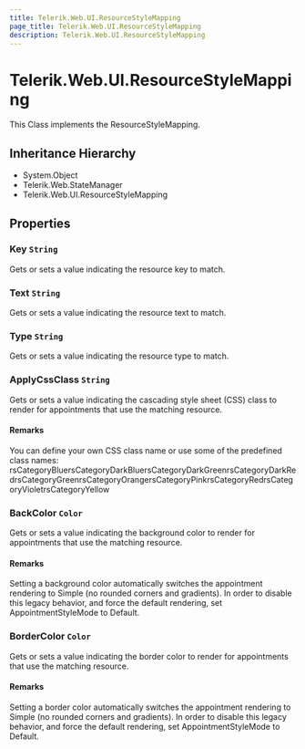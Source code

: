 ```yaml
---
title: Telerik.Web.UI.ResourceStyleMapping
page_title: Telerik.Web.UI.ResourceStyleMapping
description: Telerik.Web.UI.ResourceStyleMapping
---
```


# Telerik.Web.UI.ResourceStyleMapping

This Class implements the ResourceStyleMapping.

## Inheritance Hierarchy

* System.Object
* Telerik.Web.StateManager
* Telerik.Web.UI.ResourceStyleMapping

## Properties

###  Key `String`

Gets or sets a value indicating the resource key to match.

###  Text `String`

Gets or sets a value indicating the resource text to match.

###  Type `String`

Gets or sets a value indicating the resource type to match.

###  ApplyCssClass `String`

Gets or sets a value indicating the cascading style sheet (CSS) class
            to render for appointments that use the matching resource.

#### Remarks
You can define your own CSS class name or use some of the predefined class names:
            rsCategoryBluersCategoryDarkBluersCategoryDarkGreenrsCategoryDarkRedrsCategoryGreenrsCategoryOrangersCategoryPinkrsCategoryRedrsCategoryVioletrsCategoryYellow

###  BackColor `Color`

Gets or sets a value indicating the background color
            to render for appointments that use the matching resource.

#### Remarks
Setting a background color automatically switches the appointment rendering
            to Simple (no rounded corners and gradients). In order to disable this
            legacy behavior, and force the default rendering, set AppointmentStyleMode
            to Default.

###  BorderColor `Color`

Gets or sets a value indicating the border color
            to render for appointments that use the matching resource.

#### Remarks
Setting a border color automatically switches the appointment rendering
            to Simple (no rounded corners and gradients). In order to disable this
            legacy behavior, and force the default rendering, set AppointmentStyleMode
            to Default.

